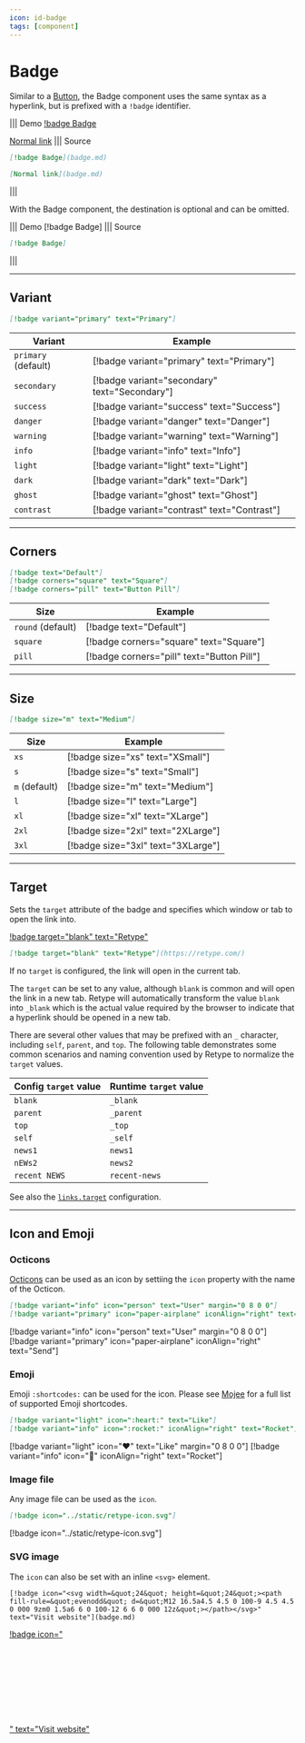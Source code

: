 ```yaml
---
icon: id-badge
tags: [component]
---
```

# Badge

Similar to a [Button](button.md), the Badge component uses the same syntax as a hyperlink, but is prefixed with a `!badge` identifier.

||| Demo
[!badge Badge](badge.md)

[Normal link](badge.md)
||| Source
```md
[!badge Badge](badge.md)

[Normal link](badge.md)
```
|||

With the Badge component, the destination is optional and can be omitted.

||| Demo
[!badge Badge]
||| Source
```md
[!badge Badge]
```
|||

---

## Variant

```md
[!badge variant="primary" text="Primary"]
```

| Variant | Example |
| --- | --- |
| `primary` (default) | [!badge variant="primary" text="Primary"] |
| `secondary` | [!badge variant="secondary" text="Secondary"] |
| `success` | [!badge variant="success" text="Success"] |
| `danger` | [!badge variant="danger" text="Danger"] |
| `warning` | [!badge variant="warning" text="Warning"] |
| `info` | [!badge variant="info" text="Info"] |
| `light` | [!badge variant="light" text="Light"] |
| `dark` | [!badge variant="dark" text="Dark"] |
| `ghost` | [!badge variant="ghost" text="Ghost"] |
| `contrast` | [!badge variant="contrast" text="Contrast"] |

---

## Corners

```md
[!badge text="Default"]
[!badge corners="square" text="Square"]
[!badge corners="pill" text="Button Pill"]
```

| Size | Example |
| --- | --- |
| `round` (default) | [!badge text="Default"] |
| `square` | [!badge corners="square" text="Square"] |
| `pill` | [!badge corners="pill" text="Button Pill"] |

---

## Size

```md
[!badge size="m" text="Medium"]
```

| Size | Example |
| --- | --- |
| `xs` | [!badge size="xs" text="XSmall"] |
| `s` | [!badge size="s" text="Small"] |
| `m` (default) | [!badge size="m" text="Medium"] |
| `l` | [!badge size="l" text="Large"] |
| `xl` | [!badge size="xl" text="XLarge"] |
| `2xl` | [!badge size="2xl" text="2XLarge"] |
| `3xl` | [!badge size="3xl" text="3XLarge"] |

---

## Target

Sets the `target` attribute of the badge and specifies which window or tab to open the link into.

[!badge target="blank" text="Retype"](https://retype.com/)

```md
[!badge target="blank" text="Retype"](https://retype.com/)
```

If no `target` is configured, the link will open in the current tab.

The `target` can be set to any value, although `blank` is common and will open the link in a new tab. Retype will automatically transform the value `blank` into `_blank` which is the actual value required by the browser to indicate that a hyperlink should be opened in a new tab.

There are several other values that may be prefixed with an `_` character, including `self`, `parent`, and `top`. The following table demonstrates some common scenarios and naming convention used by Retype to normalize the `target` values.

Config `target` value | Runtime `target` value
--- | ---
`blank` | `_blank`
`parent` | `_parent`
`top` | `_top`
`self` | `_self`
`news1` | `news1`
`nEWs2` | `news2`
`recent NEWS` | `recent-news`

See also the [`links.target`](/configuration/project.md#target) configuration.

---

## Icon and Emoji

### Octicons

[Octicons](/components/octicons.md) can be used as an icon by settiing the `icon` property with the name of the Octicon.

```md
[!badge variant="info" icon="person" text="User" margin="0 8 0 0"]
[!badge variant="primary" icon="paper-airplane" iconAlign="right" text="Send"]
```

[!badge variant="info" icon="person" text="User" margin="0 8 0 0"]
[!badge variant="primary" icon="paper-airplane" iconAlign="right" text="Send"]

### Emoji

Emoji `:shortcodes:` can be used for the icon. Please see [Mojee](https://mojee.io/emojis) for a full list of supported Emoji shortcodes.

```md
[!badge variant="light" icon=":heart:" text="Like"]
[!badge variant="info" icon=":rocket:" iconAlign="right" text="Rocket"]
```

[!badge variant="light" icon=":heart:" text="Like" margin="0 8 0 0"]
[!badge variant="info" icon=":rocket:" iconAlign="right" text="Rocket"]

### Image file

Any image file can be used as the `icon`.

```md
[!badge icon="../static/retype-icon.svg"]
```

[!badge icon="../static/retype-icon.svg"]

### SVG image

The `icon` can also be set with an inline `<svg>` element.

```
[!badge icon="<svg width=&quot;24&quot; height=&quot;24&quot;><path fill-rule=&quot;evenodd&quot; d=&quot;M12 16.5a4.5 4.5 0 100-9 4.5 4.5 0 000 9zm0 1.5a6 6 0 100-12 6 6 0 000 12z&quot;></path></svg>" text="Visit website"](badge.md)
```

[!badge icon="<svg width=&quot;24&quot; height=&quot;24&quot;><path fill-rule=&quot;evenodd&quot; d=&quot;M12 16.5a4.5 4.5 0 100-9 4.5 4.5 0 000 9zm0 1.5a6 6 0 100-12 6 6 0 000 12z&quot;></path></svg>" text="Visit website"](badge.md)